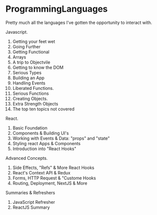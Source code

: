 # ProgrammingLanguages
Pretty much all the languages I've  gotten the opportunity to interact with. 

Javascript.
1. Getting your feet wet
2. Going Further
3. Getting Functional
4. Arrays
5. A trip to Objectvile
6. Getting to know the DOM
7. Serious Types
8. Building an App
9. Handling Events
10. Liberated Functions.
11. Serious Functions
12. Creating Objects.
13. Extra Strength Objects 
14. The top ten topics not covered

React.
1. Basic Foundation
2. Components & Building UI's
3. Working with Events & Data: "props" and "state"
4. Styling react Apps & Components
5. Introduction into "React Hooks"

Advanced Concepts.
1. Side Effects, "Refs" & More React Hooks
2. React's Context API & Redux
3. Forms, HTTP Request & "Custome Hooks
4. Routing, Deployment, NextJS & More

Summaries & Refreshers
1. JavaScript Refresher
2. ReactJS Summary


